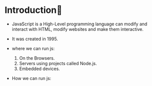 # Introduction:flags:
- JavaScript is a High-Level programming language can modify and interact with HTML, modify websites and make them interactive.
- It was created in 1995.
- where we can run js:
   1. On the Browsers.
   2. Servers using projects called Node.js. 
   3. Embedded devices.
   
- How we can run js:
